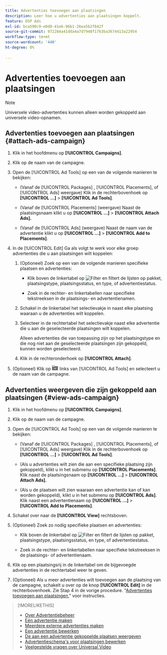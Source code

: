 ```yaml
---
title: Advertenties toevoegen aan plaatsingen
description: Leer hoe u advertenties aan plaatsingen koppelt.
feature: DSP Ads
exl-id: bca590c9-e0d0-41e6-96b1-26ea5b2f842f
source-git-commit: 972284a41dda4a7d7948f1763ba3674413a22954
workflow-type: tm+mt
source-wordcount: '440'
ht-degree: 0%

---
```


# Advertenties toevoegen aan plaatsingen

>[!NOTE]
>
>Universele video-advertenties kunnen alleen worden gekoppeld aan universele video-opnamen.

## Advertenties toevoegen aan plaatsingen {#attach-ads-campaign}

1. Klik in het hoofdmenu op **[!UICONTROL Campaigns]**.

1. Klik op de naam van de campagne.

1. Open de [!UICONTROL Ad Tools] op een van de volgende manieren te bekijken:

   * (Vanaf de [!UICONTROL Packages] , [!UICONTROL Placements], of [!UICONTROL Ads] weergave) Klik in de rechterbovenhoek op **[!UICONTROL ...]** > **[!UICONTROL Ad Tools]**.

   * (Vanaf de [!UICONTROL Placements] (weergave) Naast de plaatsingsnaam klikt u op  **[!UICONTROL ...]** > **[!UICONTROL Attach Ads].**

   * (Vanaf de [!UICONTROL Ads] (weergave) Naast de naam van de advertentie klikt u op  **[!UICONTROL ...]** > **[!UICONTROL Add to Placements]**.

1. In de [!UICONTROL Edit] Ga als volgt te werk voor elke groep advertenties die u aan plaatsingen wilt koppelen:

   1. (Optioneel) Zoek op een van de volgende manieren specifieke plaatsen en advertenties:

      * Klik boven de linkertabel op ![Filter](/help/dsp/assets/filter.png) en filtert de lijsten op pakket, plaatsingstype, plaatsingsstatus, en type, of advertentiestatus.

      * Zoek in de rechter- en linkertabellen naar specifieke tekstreeksen in de plaatsings- en advertentienamen.

   1. Schakel in de linkertabel het selectievakje in naast elke plaatsing waaraan u de advertenties wilt koppelen.

   1. Selecteer in de rechtertabel het selectievakje naast elke advertentie die u aan de geselecteerde plaatsingen wilt koppelen.

      Alleen advertenties die van toepassing zijn op het plaatsingstype en die nog niet aan de geselecteerde plaatsingen zijn gekoppeld, kunnen worden geselecteerd.

   1. Klik in de rechteronderhoek op  **[!UICONTROL Attach]**.

1. (Optioneel) Klik op ![Terug naar map](/help/dsp/assets/breadcrumb-return.png "Terug naar map") links van [!UICONTROL Ad Tools] en selecteert u de naam van de campagne.

## Advertenties weergeven die zijn gekoppeld aan plaatsingen {#view-ads-campaign}

<!-- should be a separate page, combined with "List the Placements Associated with an Ad" (although that pertains to a single ad only), or maybe just rename this topic -->

1. Klik in het hoofdmenu op **[!UICONTROL Campaigns]**.

1. Klik op de naam van de campagne.

1. Open de [!UICONTROL Ad Tools] op een van de volgende manieren te bekijken:

   * (Vanaf de [!UICONTROL Packages] , [!UICONTROL Placements], of [!UICONTROL Ads] weergave) Klik in de rechterbovenhoek op **[!UICONTROL ...]** > **[!UICONTROL Ad Tools]**.

   * (Als u advertenties wilt zien die aan een specifieke plaatsing zijn gekoppeld), klikt u in het submenu op **[!UICONTROL Placements]**. Klik naast de plaatsingsnaam op  **[!UICONTROL ...]** > **[!UICONTROL Attach Ads].**

   * (Als u de plaatsen wilt zien waaraan een advertentie kan of kan worden gekoppeld), klikt u in het submenu op **[!UICONTROL Ads]**. Klik naast een advertentienaam op  **[!UICONTROL ...]** > **[!UICONTROL Add to Placements]**.

1. Schakel over naar de **[!UICONTROL View]** rechtsboven.

1. (Optioneel) Zoek zo nodig specifieke plaatsen en advertenties:

   * Klik boven de linkertabel op ![Filter](/help/dsp/assets/filter.png) en filtert de lijsten op pakket, plaatsingstype, plaatsingsstatus, en type, of advertentiestatus.

   * Zoek in de rechter- en linkertabellen naar specifieke tekstreeksen in de plaatsings- of advertentienaam.

1. Klik op een plaatsingsrij in de linkertabel om de bijgevoegde advertenties in de rechtertabel weer te geven.

1. (Optioneel) Als u meer advertenties wilt toevoegen aan de plaatsing van de campagne, schakelt u over op de knop **[!UICONTROL Edit]** in de rechterbovenhoek. Zie Stap 4 in de vorige procedure. &quot;[Advertenties toevoegen aan plaatsingen](#attach-ads-campaign),&quot; voor instructies.

>[!MORELIKETHIS]
>
>* [Over Advertentiebeheer](ad-about.md)
>* [Eén advertentie maken](ad-create.md)
>* [Meerdere externe advertenties maken](ad-create-multiple.md)
>* [Een advertentie bewerken](ad-edit.md)
>* [De aan een advertentie gekoppelde plaatsen weergeven](ad-list-placements.md)
>* [Advertentieschema&#39;s voor plaatsingen bewerken](/help/dsp/campaign-management/placements/placement-edit-ad-schedule.md)
>* [Veelgestelde vragen over Universal Video](/help/dsp/campaign-management/faq-universal-video.md)
